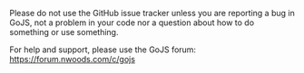Please do not use the GitHub issue tracker unless you are reporting a bug in GoJS,
not a problem in your code nor a question about how to do something or use something.

For help and support, please use the GoJS forum: https://forum.nwoods.com/c/gojs
